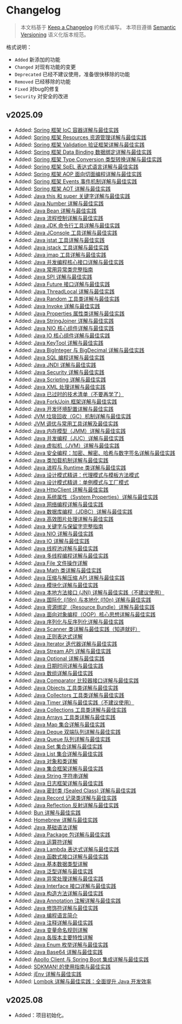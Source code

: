 # Changelog

> 本文档基于 [Keep a Changelog](https://keepachangelog.com/zh-CN/) 的格式编写。
> 本项目遵循 [Semantic Versioning](https://semver.org/lang/zh-CN/) 语义化版本规范。

格式说明：

- `Added` 新添加的功能
- `Changed` 对现有功能的变更
- `Deprecated` 已经不建议使用，准备很快移除的功能
- `Removed` 已经移除的功能
- `Fixed` 对bug的修复
- `Security` 对安全的改进

## v2025.09

- Added: [Spring 框架 IoC 容器详解与最佳实践](./docs/src/spring-framework/spring-ioc-container.md)
- Added: [Spring 框架 Resources 资源管理详解与最佳实践](./docs/src/spring-framework/spring-resource.md)
- Added: [Spring 框架 Validation 验证框架详解与最佳实践](./docs/src/spring-framework/spring-validation.md)
- Added: [Spring 框架 Data Binding 数据绑定详解与最佳实践](./docs/src/spring-framework/spring-data-binding.md)
- Added: [Spring 框架 Type Conversion 类型转换详解与最佳实践](./docs/src/spring-framework/spring-type-conversion.md)
- Added: [Spring 框架 SpEL 表达式语言详解与最佳实践](./docs/src/spring-framework/spring-expression.md)
- Added: [Spring 框架 AOP 面向切面编程详解与最佳实践](./docs/src/spring-framework/spring-aop.md)
- Added: [Spring 框架 Events 事件机制详解与最佳实践](./docs/src/spring-framework/spring-event.md)
- Added: [Spring 框架 AOT 详解与最佳实践](./docs/src/spring-framework/spring-aot.md)
- Added: [Java this 和 super 关键字详解与最佳实践](./docs/src/java/java-this-super.md)
- Added: [Java Number 详解与最佳实践](./docs/src/java/java-number.md)
- Added: [Java Bean 详解与最佳实践](./docs/src/java/java-bean.md)
- Added: [Java 流程控制详解与最佳实践](./docs/src/java/java-control-flow.md)
- Added: [Java JDK 命令行工具详解与最佳实践](./docs/src/java/java-jdk-tools.md)
- Added: [Java JConsole 工具详解与最佳实践](./docs/src/java/java-jconsole.md)
- Added: [Java jstat 工具详解与最佳实践](./docs/src/java/java-jstat.md)
- Added: [Java jstack 工具详解与最佳实践](./docs/src/java/java-jstack.md)
- Added: [Java jmap 工具详解与最佳实践](./docs/src/java/java-jmap.md)
- Added: [Java 并发编程核心接口详解与最佳实践](./docs/src/java/java-juc-api.md)
- Added: [Java 常用异常类完整指南](./docs/src/java/java-exception-guides.md)
- Added: [Java SPI 详解与最佳实践](./docs/src/java/java-spi.md)
- Added: [Java Future 接口详解与最佳实践](./docs/src/java/java-future.md)
- Added: [Java ThreadLocal 详解与最佳实践](./docs/src/java/java-threadlocal.md)
- Added: [Java Random 工具类详解与最佳实践](./docs/src/java/java-random.md)
- Added: [Java Invoke 详解与最佳实践](./docs/src/java/java-invoke.md)
- Added: [Java Properties 属性类详解与最佳实践](./docs/src/java/java-properties.md)
- Added: [Java StringJoiner 详解与最佳实践](./docs/src/java/java-string-joiner.md)
- Added: [Java NIO 核心组件详解与最佳实践](./docs/src/java/java-nio-components.md)
- Added: [Java IO 核心组件详解与最佳实践](./docs/src/java/java-io-components.md)
- Added: [Java KeyTool 详解与最佳实践](./docs/src/java/java-keytool.md)
- Added: [Java BigInteger 与 BigDecimal 详解与最佳实践](./docs/src/java/java-biginteger-bigdecimal.md)
- Added: [Java SQL 编程详解与最佳实践](./docs/src/java/java-sql.md)
- Added: [Java JNDI 详解与最佳实践](./docs/src/java/java-jndi.md)
- Added: [Java Security 详解与最佳实践](./docs/src/java/java-security.md)
- Added: [Java Scripting 详解与最佳实践](./docs/src/java/java-scripting.md)
- Added: [Java XML 处理详解与最佳实践](./docs/src/java/java-xml.md)
- Added: [Java 已过时的技术清单（不要再学了）](./docs/src/java/java-deprecated.md)
- Added: [Java Fork/Join 框架详解与最佳实践](./docs/src/java/java-fork-join.md)
- Added: [Java 开发环境配置详解与最佳实践](./docs/src/java/java-development-environment.md)
- Added: [JVM 垃圾回收（GC）机制详解与最佳实践](./docs/src/java/java-gc.md)
- Added: [JVM 调优与常用工具详解及最佳实践](./docs/src/java/java-jvm-tuning.md)
- Added: [Java 内存模型（JMM）详解与最佳实践](./docs/src/java/java-jmm.md)
- Added: [Java 并发编程（JUC）详解与最佳实践](./docs/src/java/java-juc.md)
- Added: [Java 虚拟机（JVM）详解与最佳实践](./docs/src/java/java-jvm.md)
- Added: [Java 安全编程：加密、解密、哈希与数字签名详解与最佳实践](./docs/src/java/java-cryptography.md)
- Added: [Java 类加载机制详解与最佳实践](./docs/src/java/java-class-loading.md)
- Added: [Java 进程与 Runtime 类详解与最佳实践](./docs/src/java/java-process-runtime.md)
- Added: [Java 设计模式精讲：代理模式与模板方法模式](./docs/src/java/java-design-pattern-p2.md)
- Added: [Java 设计模式精讲：单例模式与工厂模式](./docs/src/java/java-design-pattern-p1.md)
- Added: [Java HttpClient 详解与最佳实践](./docs/src/java/java-httpclient.md)
- Added: [Java 系统属性（System Properties）详解与最佳实践](./docs/src/java/java-system-properties.md)
- Added: [Java 网络编程详解与最佳实践](./docs/src/java/java-network.md)
- Added: [Java 数据库编程（JDBC）详解与最佳实践](./docs/src/java/java-jdbc.md)
- Added: [Java 高效图片处理详解与最佳实践](./docs/src/java/java-imageio.md)
- Added: [Java 关键字与保留字完整指南](./docs/src/java/java-keywords.md)
- Added: [Java NIO 详解与最佳实践](./docs/src/java/java-nio.md)
- Added: [Java IO 详解与最佳实践](./docs/src/java/java-io.md)
- Added: [Java 线程池详解与最佳实践](./docs/src/java/java-thread-pool.md)
- Added: [Java 多线程编程详解与最佳实践](./docs/src/java/java-multi-threading.md)
- Added: [Java File 文件操作详解](./docs/src/java/java-file.md)
- Added: [Java Math 类详解与最佳实践](./docs/src/java/java-math.md)
- Added: [Java 压缩与解压缩 API 详解与最佳实践](./docs/src/java/java-compression.md)
- Added: [Java 模块化详解与最佳实践](./docs/src/java/java-modularity.md)
- Added: [Java 本地方法接口 (JNI) 详解与最佳实践（不建议使用）](./docs/src/java/java-jni.md)
- Added: [Java 国际化 (i18n) 与本地化 (l10n) 详解与最佳实践](./docs/src/java/java-i18n.md)
- Added: [Java 资源绑定（Resource Bundle）详解与最佳实践](./docs/src/java/java-resource-bundle.md)
- Added: [Java 面向对象编程（OOP）核心思想详解与最佳实践](./docs/src/java/java-oop.md)
- Added: [Java 序列化与反序列化详解与最佳实践](./docs/src/java/java-serializable.md)
- Added: [Java Scanner 类详解与最佳实践（知道就好）](./docs/src/java/java-scanner.md)
- Added: [Java 正则表达式详解](./docs/src/java/java-regular-expression.md)
- Added: [Java Iterator 迭代器详解与最佳实践](./docs/src/java/java-iterator.md)
- Added: [Java Stream API 详解与最佳实践](./docs/src/java/java-stream.md)
- Added: [Java Optional 详解与最佳实践](./docs/src/java/java-optional.md)
- Added: [Java 日期时间详解与最佳实践](./docs/src/java/java-date-time.md)
- Added: [Java 数组详解与最佳实践](./docs/src/java/java-array.md)
- Added: [Java Comparator 比较器接口详解与最佳实践](./docs/src/java/java-comparator.md)
- Added: [Java Objects 工具类详解与最佳实践](./docs/src/java/java-objects.md)
- Added: [Java Collectors 工具类详解与最佳实践](./docs/src/java/java-collectors.md)
- Added: [Java Timer 详解与最佳实践（不建议使用）](./docs/src/java/java-timer.md)
- Added: [Java Collections 工具类详解与最佳实践](./docs/src/java/java-collections.md)
- Added: [Java Arrays 工具类详解与最佳实践](./docs/src/java/java-arrays.md)
- Added: [Java Map 集合详解与最佳实践](./docs/src/java/java-map.md)
- Added: [Java Deque 双端队列详解与最佳实践](./docs/src/java/java-deque.md)
- Added: [Java Queue 队列详解与最佳实践](./docs/src/java/java-queue.md)
- Added: [Java Set 集合详解与最佳实践](./docs/src/java/java-set.md)
- Added: [Java List 集合详解与最佳实践](./docs/src/java/java-list.md)
- Added: [Java 对象和类详解](./docs/src/java/java-object-classes.md)
- Added: [Java 集合框架详解与最佳实践](./docs/src/java/java-collection-framework.md)
- Added: [Java String 字符串详解](./docs/src/java/java-string.md)
- Added: [Java 日志框架详解与最佳实践](./docs/src/java/java-logging.md)
- Added: [Java 密封类 (Sealed Class) 详解与最佳实践](./docs/src/java/java-sealed-class.md)
- Added: [Java Record 记录类详解与最佳实践](./docs/src/java/java-record.md)
- Added: [Java Reflection 反射详解与最佳实践](./docs/src/java/java-reflection.md)
- Added: [Bun 详解与最佳实践](./docs/src/frontend/guide-bun.md)
- Added: [Homebrew 详解与最佳实践](./docs/src/devtools/guide-homebrew.md)
- Added: [Java 基础语法详解](./docs/src/java/java-basic-syntax.md)
- Added: [Java Package 包详解与最佳实践](./docs/src/java/java-package.md)
- Added: [Java 运算符详解](./docs/src/java/java-operators.md)
- Added: [Java Lambda 表达式详解与最佳实践](./docs/src/java/java-lambda.md)
- Added: [Java 函数式接口详解与最佳实践](./docs/src/java/java-functional-interface.md)
- Added: [Java 基本数据类型详解](./docs/src/java/java-datatypes.md)
- Added: [Java 泛型详解与最佳实践](./docs/src/java/java-generics.md)
- Added: [Java 异常处理详解与最佳实践](./docs/src/java/java-exception.md)
- Added: [Java Interface 接口详解与最佳实践](./docs/src/java/java-interface.md)
- Added: [Java 构造方法详解与最佳实践](./docs/src/java/java-constructor.md)
- Added: [Java Annotation 注解详解与最佳实践](./docs/src/java/java-annotation.md)
- Added: [Java 修饰符详解与最佳实践](./docs/src/java/java-modifier.md)
- Added: [Java 编程语言简介](./docs/src/java/java-introduction.md)
- Added: [Java 注释详解与最佳实践](./docs/src/java/java-comments.md)
- Added: [Java 变量命名规则详解](./docs/src/java/java-variable-naming.md)
- Added: [Java 各版本主要特性详解](./docs/src/java/java-version-features.md)
- Added: [Java Enum 枚举详解与最佳实践](./docs/src/java/java-enum.md)
- Added: [Java Base64 详解与最佳实践](./docs/src/java/java-base64.md)
- Added: [Apollo Client 与 Spring Boot 集成详解与最佳实践](./docs/src/guides/guide-apollo-client.md)
- Added: [SDKMAN! 的使用指南与最佳实践](./docs/src/devtools/guide-sdkman.md)
- Added: [jEnv 详解与最佳实践](./docs/src/devtools/guide-jenv.md)
- Added: [Lombok 详解与最佳实践：全面提升 Java 开发效率](./docs/src/devtools/guide-lombok.md)

## v2025.08

- Added：项目初始化。
